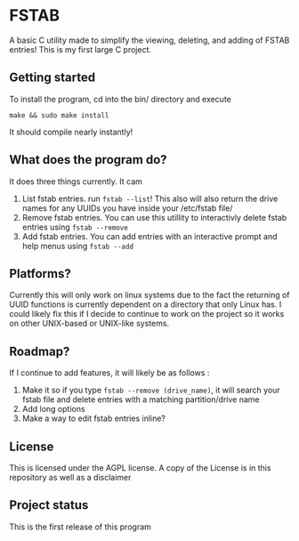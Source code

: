 # FSTAB

A basic C utility made to simplify the viewing, deleting, and adding of FSTAB entries! This is my first large C project.

## Getting started

To install the program, cd into the bin/ directory and execute
```
make && sudo make install
```
It should compile nearly instantly!

## What does the program do?

It does three things currently. It cam

1. List fstab entries. run `fstab --list`! This also will also return the drive names for any UUIDs you have inside your /etc/fstab file/
2. Remove fstab entries. You can use this utillity to interactivly delete fstab entries using `fstab --remove`
3. Add fstab entries. You can add entries with an interactive prompt and help menus using `fstab --add`

## Platforms?

Currently this will only work on linux systems due to the fact the returning of UUID functions is currently dependent on a directory that only Linux has. I could likely fix this if I decide to continue to work on the project so it works on other UNIX-based or UNIX-like systems. 

## Roadmap?
If I continue to add features, it will likely be as follows :

1. Make it so if you type `fstab --remove (drive_name)`, it will search your fstab file and delete entries with a matching partition/drive name
2. Add long options
3. Make a way to edit fstab entries inline?

## License
This is licensed under the AGPL license. A copy of the License is in this repository as well as a disclaimer

## Project status
This is the first release of this program
